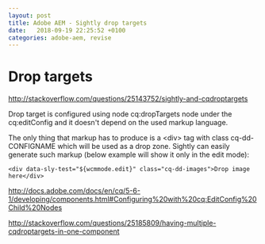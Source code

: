 ```yaml
---
layout: post
title: Adobe AEM - Sightly drop targets
date:   2018-09-19 22:25:52 +0100
categories: adobe-aem, revise
---
```

Drop targets
============

<http://stackoverflow.com/questions/25143752/sightly-and-cqdroptargets>

Drop target is configured using node cq:dropTargets node under the
cq:editConfig and it doesn't depend on the used markup language.

The only thing that markup has to produce is a \<div\> tag with class
cq-dd-CONFIGNAME which will be used as a drop zone. Sightly can easily
generate such markup (below example will show it only in the edit mode):

    <div data-sly-test="${wcmmode.edit}" class="cq-dd-images">Drop image here</div>

<http://docs.adobe.com/docs/en/cq/5-6-1/developing/components.html#Configuring%20with%20cq:EditConfig%20Child%20Nodes>

<http://stackoverflow.com/questions/25185809/having-multiple-cqdroptargets-in-one-component>
